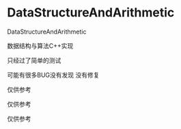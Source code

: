 # DataStructureAndArithmetic
DataStructureAndArithmetic

数据结构与算法C++实现

只经过了简单的测试

可能有很多BUG没有发现 没有修复

仅供参考

仅供参考

仅供参考

